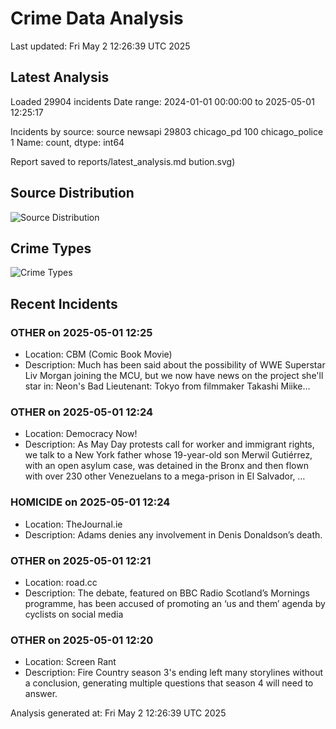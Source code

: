 # Crime Data Analysis
Last updated: Fri May  2 12:26:39 UTC 2025

## Latest Analysis

Loaded 29904 incidents
Date range: 2024-01-01 00:00:00 to 2025-05-01 12:25:17

Incidents by source:
source
newsapi           29803
chicago_pd          100
chicago_police        1
Name: count, dtype: int64

Report saved to reports/latest_analysis.md
bution.svg)

## Source Distribution
![Source Distribution](images/source_distribution.svg)

## Crime Types
![Crime Types](images/crime_types.svg)

## Recent Incidents

### OTHER on 2025-05-01 12:25
- Location: CBM (Comic Book Movie)
- Description: Much has been said about the possibility of WWE Superstar Liv Morgan joining the MCU, but we now have news on the project she'll star in: Neon's Bad Lieutenant: Tokyo from filmmaker Takashi Miike...


### OTHER on 2025-05-01 12:24
- Location: Democracy Now!
- Description: As May Day protests call for worker and immigrant rights, we talk to a New York father whose 19-year-old son Merwil Gutiérrez, with an open asylum case, was detained in the Bronx and then flown with over 230 other Venezuelans to a mega-prison in El Salvador, …


### HOMICIDE on 2025-05-01 12:24
- Location: TheJournal.ie
- Description: Adams denies any involvement in Denis Donaldson’s death.


### OTHER on 2025-05-01 12:21
- Location: road.cc
- Description: The debate, featured on BBC Radio Scotland’s Mornings programme, has been accused of promoting an ‘us and them’ agenda by cyclists on social media


### OTHER on 2025-05-01 12:20
- Location: Screen Rant
- Description: Fire Country season 3's ending left many storylines without a conclusion, generating multiple questions that season 4 will need to answer.

Analysis generated at: Fri May  2 12:26:39 UTC 2025
